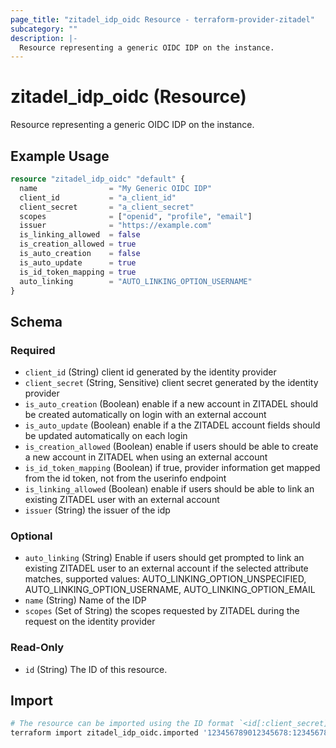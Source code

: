 ```yaml
---
page_title: "zitadel_idp_oidc Resource - terraform-provider-zitadel"
subcategory: ""
description: |-
  Resource representing a generic OIDC IDP on the instance.
---
```


# zitadel_idp_oidc (Resource)

Resource representing a generic OIDC IDP on the instance.

## Example Usage

```terraform
resource "zitadel_idp_oidc" "default" {
  name                = "My Generic OIDC IDP"
  client_id           = "a_client_id"
  client_secret       = "a_client_secret"
  scopes              = ["openid", "profile", "email"]
  issuer              = "https://example.com"
  is_linking_allowed  = false
  is_creation_allowed = true
  is_auto_creation    = false
  is_auto_update      = true
  is_id_token_mapping = true
  auto_linking        = "AUTO_LINKING_OPTION_USERNAME"
}
```

<!-- schema generated by tfplugindocs -->
## Schema

### Required

- `client_id` (String) client id generated by the identity provider
- `client_secret` (String, Sensitive) client secret generated by the identity provider
- `is_auto_creation` (Boolean) enable if a new account in ZITADEL should be created automatically on login with an external account
- `is_auto_update` (Boolean) enable if a the ZITADEL account fields should be updated automatically on each login
- `is_creation_allowed` (Boolean) enable if users should be able to create a new account in ZITADEL when using an external account
- `is_id_token_mapping` (Boolean) if true, provider information get mapped from the id token, not from the userinfo endpoint
- `is_linking_allowed` (Boolean) enable if users should be able to link an existing ZITADEL user with an external account
- `issuer` (String) the issuer of the idp

### Optional

- `auto_linking` (String) Enable if users should get prompted to link an existing ZITADEL user to an external account if the selected attribute matches, supported values: AUTO_LINKING_OPTION_UNSPECIFIED, AUTO_LINKING_OPTION_USERNAME, AUTO_LINKING_OPTION_EMAIL
- `name` (String) Name of the IDP
- `scopes` (Set of String) the scopes requested by ZITADEL during the request on the identity provider

### Read-Only

- `id` (String) The ID of this resource.

## Import

```bash
# The resource can be imported using the ID format `<id[:client_secret]>`, e.g.
terraform import zitadel_idp_oidc.imported '123456789012345678:1234567890abcdef'
```
